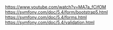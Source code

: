 https://www.youtube.com/watch?v=MA7a_fCifOM
https://symfony.com/doc/5.4/form/bootstrap5.html
https://symfony.com/doc/5.4/forms.html
https://symfony.com/doc/5.4/validation.html
